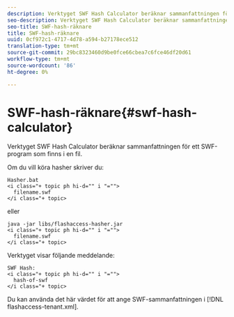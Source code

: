 ```yaml
---
description: Verktyget SWF Hash Calculator beräknar sammanfattningen för ett SWF-program som finns i en fil.
seo-description: Verktyget SWF Hash Calculator beräknar sammanfattningen för ett SWF-program som finns i en fil.
seo-title: SWF-hash-räknare
title: SWF-hash-räknare
uuid: 0cf972c1-4717-4d78-a594-b27178ece512
translation-type: tm+mt
source-git-commit: 29bc8323460d9be0fce66cbea7c6fce46df20d61
workflow-type: tm+mt
source-wordcount: '86'
ht-degree: 0%

---
```



# SWF-hash-räknare{#swf-hash-calculator}

Verktyget SWF Hash Calculator beräknar sammanfattningen för ett SWF-program som finns i en fil.

Om du vill köra hasher skriver du:

```
Hasher.bat 
<i class="+ topic ph hi-d="" i "="">
  filename.swf
</i class="+ topic>
```

eller

```
java -jar libs/flashaccess-hasher.jar 
<i class="+ topic ph hi-d="" i "="">
  filename.swf
</i class="+ topic>
```

Verktyget visar följande meddelande:

```
SWF Hash: 
<i class="+ topic ph hi-d="" i "="">
  hash-of-swf
</i class="+ topic>
```

Du kan använda det här värdet för att ange SWF-sammanfattningen i [!DNL flashaccess-tenant.xml].
